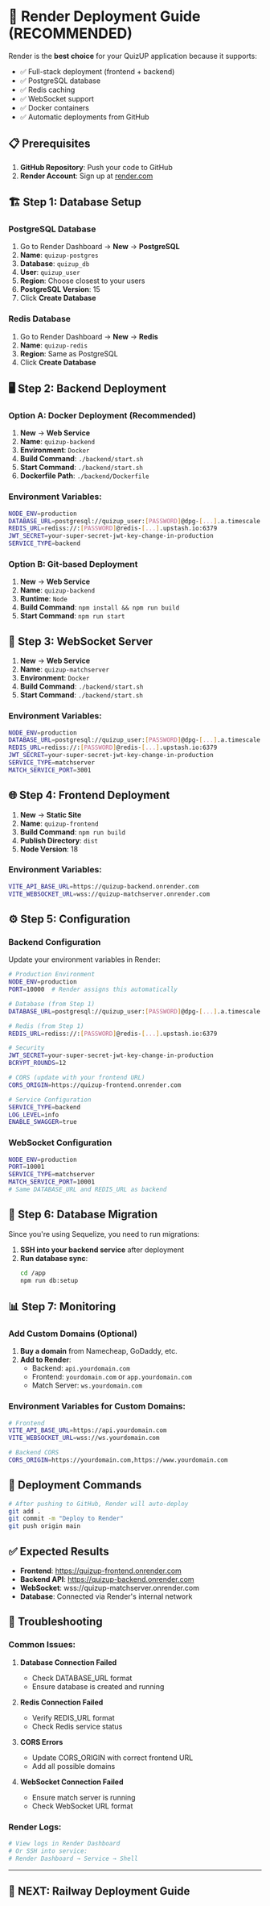 # 🚀 Render Deployment Guide (RECOMMENDED)

Render is the **best choice** for your QuizUP application because it supports:
- ✅ Full-stack deployment (frontend + backend)
- ✅ PostgreSQL database
- ✅ Redis caching
- ✅ WebSocket support
- ✅ Docker containers
- ✅ Automatic deployments from GitHub

## 📋 Prerequisites

1. **GitHub Repository**: Push your code to GitHub
2. **Render Account**: Sign up at [render.com](https://render.com)

## 🏗️ Step 1: Database Setup

### PostgreSQL Database
1. Go to Render Dashboard → **New** → **PostgreSQL**
2. **Name**: `quizup-postgres`
3. **Database**: `quizup_db`
4. **User**: `quizup_user`
5. **Region**: Choose closest to your users
6. **PostgreSQL Version**: 15
7. Click **Create Database**

### Redis Database
1. Go to Render Dashboard → **New** → **Redis**
2. **Name**: `quizup-redis`
3. **Region**: Same as PostgreSQL
4. Click **Create Database**

## 🖥️ Step 2: Backend Deployment

### Option A: Docker Deployment (Recommended)
1. **New** → **Web Service**
2. **Name**: `quizup-backend`
3. **Environment**: `Docker`
4. **Build Command**: `./backend/start.sh`
5. **Start Command**: `./backend/start.sh`
6. **Dockerfile Path**: `./backend/Dockerfile`

### Environment Variables:
```bash
NODE_ENV=production
DATABASE_URL=postgresql://quizup_user:[PASSWORD]@dpg-[...].a.timescale.cloud:5432/quizup_db
REDIS_URL=rediss://:[PASSWORD]@redis-[...].upstash.io:6379
JWT_SECRET=your-super-secret-jwt-key-change-in-production
SERVICE_TYPE=backend
```

### Option B: Git-based Deployment
1. **New** → **Web Service**
2. **Name**: `quizup-backend`
3. **Runtime**: `Node`
4. **Build Command**: `npm install && npm run build`
5. **Start Command**: `npm run start`

## 🔌 Step 3: WebSocket Server

1. **New** → **Web Service**
2. **Name**: `quizup-matchserver`
3. **Environment**: `Docker`
4. **Build Command**: `./backend/start.sh`
5. **Start Command**: `./backend/start.sh`

### Environment Variables:
```bash
NODE_ENV=production
DATABASE_URL=postgresql://quizup_user:[PASSWORD]@dpg-[...].a.timescale.cloud:5432/quizup_db
REDIS_URL=rediss://:[PASSWORD]@redis-[...].upstash.io:6379
JWT_SECRET=your-super-secret-jwt-key-change-in-production
SERVICE_TYPE=matchserver
MATCH_SERVICE_PORT=3001
```

## 🌐 Step 4: Frontend Deployment

1. **New** → **Static Site**
2. **Name**: `quizup-frontend`
3. **Build Command**: `npm run build`
4. **Publish Directory**: `dist`
5. **Node Version**: 18

### Environment Variables:
```bash
VITE_API_BASE_URL=https://quizup-backend.onrender.com
VITE_WEBSOCKET_URL=wss://quizup-matchserver.onrender.com
```

## ⚙️ Step 5: Configuration

### Backend Configuration
Update your environment variables in Render:

```bash
# Production Environment
NODE_ENV=production
PORT=10000  # Render assigns this automatically

# Database (from Step 1)
DATABASE_URL=postgresql://quizup_user:[PASSWORD]@dpg-[...].a.timescale.cloud:5432/quizup_db

# Redis (from Step 1)
REDIS_URL=rediss://:[PASSWORD]@redis-[...].upstash.io:6379

# Security
JWT_SECRET=your-super-secret-jwt-key-change-in-production
BCRYPT_ROUNDS=12

# CORS (update with your frontend URL)
CORS_ORIGIN=https://quizup-frontend.onrender.com

# Service Configuration
SERVICE_TYPE=backend
LOG_LEVEL=info
ENABLE_SWAGGER=true
```

### WebSocket Configuration
```bash
NODE_ENV=production
PORT=10001
SERVICE_TYPE=matchserver
MATCH_SERVICE_PORT=10001
# Same DATABASE_URL and REDIS_URL as backend
```

## 🔄 Step 6: Database Migration

Since you're using Sequelize, you need to run migrations:

1. **SSH into your backend service** after deployment
2. **Run database sync**:
   ```bash
   cd /app
   npm run db:setup
   ```

## 📊 Step 7: Monitoring

### Add Custom Domains (Optional)
1. **Buy a domain** from Namecheap, GoDaddy, etc.
2. **Add to Render**:
   - Backend: `api.yourdomain.com`
   - Frontend: `yourdomain.com` or `app.yourdomain.com`
   - Match Server: `ws.yourdomain.com`

### Environment Variables for Custom Domains:
```bash
# Frontend
VITE_API_BASE_URL=https://api.yourdomain.com
VITE_WEBSOCKET_URL=wss://ws.yourdomain.com

# Backend CORS
CORS_ORIGIN=https://yourdomain.com,https://www.yourdomain.com
```

## 🚀 Deployment Commands

```bash
# After pushing to GitHub, Render will auto-deploy
git add .
git commit -m "Deploy to Render"
git push origin main
```

## ✅ Expected Results

- **Frontend**: https://quizup-frontend.onrender.com
- **Backend API**: https://quizup-backend.onrender.com
- **WebSocket**: wss://quizup-matchserver.onrender.com
- **Database**: Connected via Render's internal network

## 🔧 Troubleshooting

### Common Issues:

1. **Database Connection Failed**
   - Check DATABASE_URL format
   - Ensure database is created and running

2. **Redis Connection Failed**
   - Verify REDIS_URL format
   - Check Redis service status

3. **CORS Errors**
   - Update CORS_ORIGIN with correct frontend URL
   - Add all possible domains

4. **WebSocket Connection Failed**
   - Ensure match server is running
   - Check WebSocket URL format

### Render Logs:
```bash
# View logs in Render Dashboard
# Or SSH into service:
# Render Dashboard → Service → Shell
```

---

## 🎯 **NEXT: Railway Deployment Guide**
